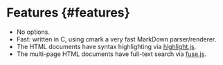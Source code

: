 # Features {#features}

* No options.
* Fast: written in C, using cmark a very fast MarkDown parser/renderer.
* The HTML documents have syntax highlighting via [highlight.js](https://highlightjs.org/).
* The multi-page HTML documents have full-text search via [fuse.js](https://fusejs.io/).
